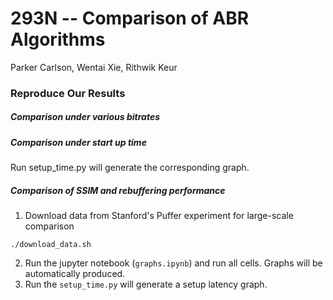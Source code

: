 # 293N -- Comparison of ABR Algorithms 
Parker Carlson, Wentai Xie, Rithwik Keur


### Reproduce Our Results

##### Comparison under various bitrates
##### Comparison under start up time

Run setup_time.py will generate the corresponding graph.

##### Comparison of SSIM and rebuffering performance

1. Download data from Stanford's Puffer experiment for large-scale comparison

`./download_data.sh`

2. Run the jupyter notebook (`graphs.ipynb`) and run all cells. Graphs will be automatically produced.
3. Run the `setup_time.py` will generate a setup latency graph.
